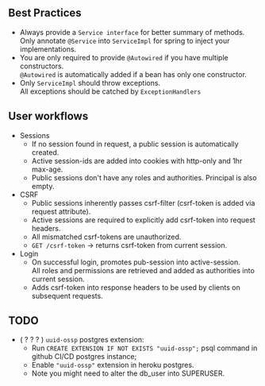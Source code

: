 ## Best Practices
- Always provide a `Service interface` for better summary of methods.  
Only annotate `@Service` into `ServiceImpl` for spring to inject your implementations. 
- You are only required to provide `@Autowired` if you have multiple constructors.  
`@Autowired` is automatically added if a bean has only one constructor. 
- Only `ServiceImpl` should throw exceptions.  
All exceptions should be catched by `ExceptionHandlers`

## User workflows
- Sessions
	- If no session found in request, a public session is automatically created.
	- Active session-ids are added into cookies with http-only and 1hr max-age.
	- Public sessions don't have any roles and authorities. Principal is also empty.
- CSRF
	- Public sessions inherently passes csrf-filter (csrf-token is added via request attribute).
	- Active sessions are required to explicitly add csrf-token into request headers.
	- All mismatched csrf-tokens are unauthorized.
	- `GET /csrf-token` -> returns csrf-token from current session.
- Login
	- On successful login, promotes pub-session into active-session.  
	All roles and permissions are retrieved and added as authorities into current session.
	- Adds csrf-token into response headers to be used by clients on subsequent requests.

## TODO
- ( ? ? ? ) `uuid-ossp` postgres extension:
	- Run `CREATE EXTENSION IF NOT EXISTS "uuid-ossp";` psql command in github CI/CD postgres instance;
	- Enable `"uuid-ossp"` extension in heroku postgres.
	- Note you might need to alter the db_user into SUPERUSER.